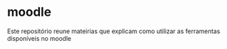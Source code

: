 # moodle
Este repositório reune mateirias que explicam como utilizar as ferramentas disponíveis no moodle
